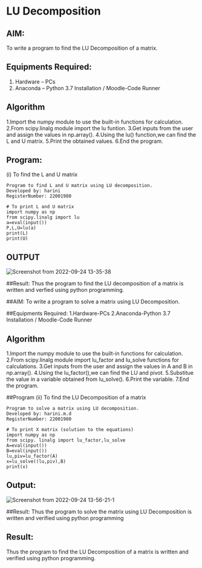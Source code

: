 # LU Decomposition 

## AIM:
To write a program to find the LU Decomposition of a matrix.

## Equipments Required:
1. Hardware – PCs
2. Anaconda – Python 3.7 Installation / Moodle-Code Runner

## Algorithm
1.Import the numpy module to use the built-in functions for calculation.
2.From scipy.linalg module import the lu funtion.
3.Get inputs from the user and assign the values in np.array().
4.Using the lu() function,we can find the L and U matrix.
5.Print the obtained values.
6.End the program.

## Program:
(i) To find the L and U matrix
```
Program to find L and U matrix using LU decomposition.
Developed by: harini
RegisterNumber: 22001980 

# To print L and U matrix
import numpy as np
from scipy.linalg import lu
a=eval(input()) 
P,L,U=lu(a) 
print(L)
print(U)

```
##  OUTPUT
![Screenshot from 2022-09-24 13-35-38](https://user-images.githubusercontent.com/113497680/192087625-46068974-7953-4d4a-b93e-0f99cb106113.png)

##Result:
Thus the program to find the LU decomposition of a matrix is written and verfied using python programming.

##AIM:
To write a program to solve a matrix using LU Decomposition.

##Equipments Required:
1.Hardware-PCs
2.Anaconda-Python 3.7 Installation / Moodle-Code Runner

## Algorithm
1.Import the numpy module to use the built-in functions for calculation.
2.From scipy.linalg module import lu_factor and lu_solve functions for calculations.
3.Get inputs from the user and assign the values in A and B in np.array().
4.Using the lu_factor(),we can find the LU and pivot.
5.Substitue the value in a variable obtained from lu_solve().
6.Print the variable.
7.End the program.

##Program
(ii) To find the LU Decomposition of a matrix
```
Program to solve a matrix using LU decomposition.
Developed by: harini.m.d
RegisterNumber: 22001980

# To print X matrix (solution to the equations)
import numpy as np
from scipy. linalg import lu_factor,lu_solve
A=eval(input())
B=eval(input())
lu,piv=lu_factor(A)
x=lu_solve((lu,piv),B)
print(x)

```

## Output:
![Screenshot from 2022-09-24 13-56-21-1](https://user-images.githubusercontent.com/113497680/192088423-7036ad07-00dc-40e0-9af2-ad84a8f32448.png)

##Result:
Thus the program to solve the matrix using LU Decomposition is written and verified using python programming


## Result:
Thus the program to find the LU Decomposition of a matrix is written and verified using python programming.

